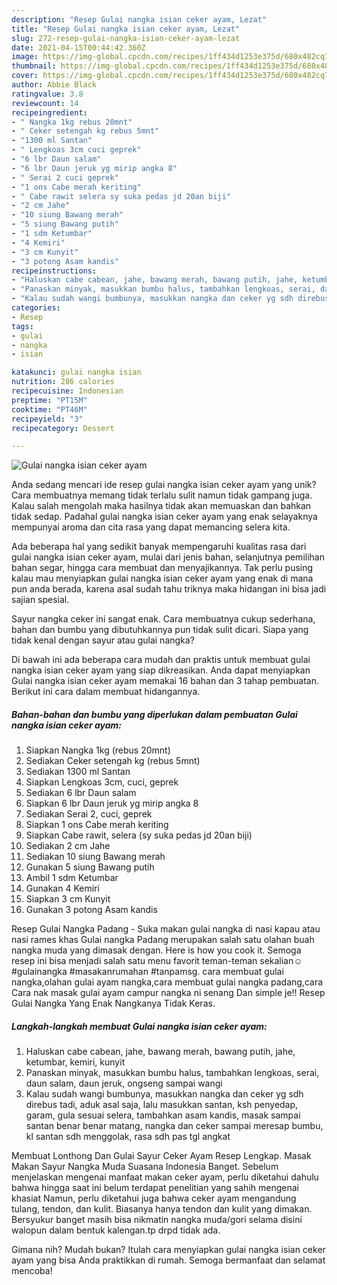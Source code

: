 ```yaml
---
description: "Resep Gulai nangka isian ceker ayam, Lezat"
title: "Resep Gulai nangka isian ceker ayam, Lezat"
slug: 272-resep-gulai-nangka-isian-ceker-ayam-lezat
date: 2021-04-15T00:44:42.360Z
image: https://img-global.cpcdn.com/recipes/1ff434d1253e375d/680x482cq70/gulai-nangka-isian-ceker-ayam-foto-resep-utama.jpg
thumbnail: https://img-global.cpcdn.com/recipes/1ff434d1253e375d/680x482cq70/gulai-nangka-isian-ceker-ayam-foto-resep-utama.jpg
cover: https://img-global.cpcdn.com/recipes/1ff434d1253e375d/680x482cq70/gulai-nangka-isian-ceker-ayam-foto-resep-utama.jpg
author: Abbie Black
ratingvalue: 3.8
reviewcount: 14
recipeingredient:
- " Nangka 1kg rebus 20mnt"
- " Ceker setengah kg rebus 5mnt"
- "1300 ml Santan"
- " Lengkoas 3cm cuci geprek"
- "6 lbr Daun salam"
- "6 lbr Daun jeruk yg mirip angka 8"
- " Serai 2 cuci geprek"
- "1 ons Cabe merah keriting"
- " Cabe rawit selera sy suka pedas jd 20an biji"
- "2 cm Jahe"
- "10 siung Bawang merah"
- "5 siung Bawang putih"
- "1 sdm Ketumbar"
- "4 Kemiri"
- "3 cm Kunyit"
- "3 potong Asam kandis"
recipeinstructions:
- "Haluskan cabe cabean, jahe, bawang merah, bawang putih, jahe, ketumbar, kemiri, kunyit"
- "Panaskan minyak, masukkan bumbu halus, tambahkan lengkoas, serai, daun salam, daun jeruk, ongseng sampai wangi"
- "Kalau sudah wangi bumbunya, masukkan nangka dan ceker yg sdh direbus tadi, aduk asal saja, lalu masukkan santan, ksh penyedap, garam, gula sesuai selera, tambahkan asam kandis, masak sampai santan benar benar matang, nangka dan ceker sampai meresap bumbu, kl santan sdh menggolak, rasa sdh pas tgl angkat"
categories:
- Resep
tags:
- gulai
- nangka
- isian

katakunci: gulai nangka isian 
nutrition: 286 calories
recipecuisine: Indonesian
preptime: "PT15M"
cooktime: "PT46M"
recipeyield: "3"
recipecategory: Dessert

---
```



![Gulai nangka isian ceker ayam](https://img-global.cpcdn.com/recipes/1ff434d1253e375d/680x482cq70/gulai-nangka-isian-ceker-ayam-foto-resep-utama.jpg)

Anda sedang mencari ide resep gulai nangka isian ceker ayam yang unik? Cara membuatnya memang tidak terlalu sulit namun tidak gampang juga. Kalau salah mengolah maka hasilnya tidak akan memuaskan dan bahkan tidak sedap. Padahal gulai nangka isian ceker ayam yang enak selayaknya mempunyai aroma dan cita rasa yang dapat memancing selera kita.

Ada beberapa hal yang sedikit banyak mempengaruhi kualitas rasa dari gulai nangka isian ceker ayam, mulai dari jenis bahan, selanjutnya pemilihan bahan segar, hingga cara membuat dan menyajikannya. Tak perlu pusing kalau mau menyiapkan gulai nangka isian ceker ayam yang enak di mana pun anda berada, karena asal sudah tahu triknya maka hidangan ini bisa jadi sajian spesial.

Sayur nangka ceker ini sangat enak. Cara membuatnya cukup sederhana, bahan dan bumbu yang dibutuhkannya pun tidak sulit dicari. Siapa yang tidak kenal dengan sayur atau gulai nangka?


Di bawah ini ada beberapa cara mudah dan praktis untuk membuat gulai nangka isian ceker ayam yang siap dikreasikan. Anda dapat menyiapkan Gulai nangka isian ceker ayam memakai 16 bahan dan 3 tahap pembuatan. Berikut ini cara dalam membuat hidangannya.

<!--inarticleads1-->

##### Bahan-bahan dan bumbu yang diperlukan dalam pembuatan Gulai nangka isian ceker ayam:

1. Siapkan  Nangka 1kg (rebus 20mnt)
1. Sediakan  Ceker setengah kg (rebus 5mnt)
1. Sediakan 1300 ml Santan
1. Siapkan  Lengkoas 3cm, cuci, geprek
1. Sediakan 6 lbr Daun salam
1. Siapkan 6 lbr Daun jeruk yg mirip angka 8
1. Sediakan  Serai 2, cuci, geprek
1. Siapkan 1 ons Cabe merah keriting
1. Siapkan  Cabe rawit, selera (sy suka pedas jd 20an biji)
1. Sediakan 2 cm Jahe
1. Sediakan 10 siung Bawang merah
1. Gunakan 5 siung Bawang putih
1. Ambil 1 sdm Ketumbar
1. Gunakan 4 Kemiri
1. Siapkan 3 cm Kunyit
1. Gunakan 3 potong Asam kandis


Resep Gulai Nangka Padang - Suka makan gulai nangka di nasi kapau atau nasi rames khas Gulai nangka Padang merupakan salah satu olahan buah nangka muda yang dimasak dengan. Here is how you cook it. Semoga resep ini bisa menjadi salah satu menu favorit teman-teman sekalian☺ #gulainangka #masakanrumahan #tanpamsg. cara membuat gulai nangka,olahan gulai ayam nangka,cara membuat gulai nangka padang,cara Cara nak masak gulai ayam campur nangka ni senang Dan simple je!! Resep Gulai Nangka Yang Enak Nangkanya Tidak Keras. 

<!--inarticleads2-->

##### Langkah-langkah membuat Gulai nangka isian ceker ayam:

1. Haluskan cabe cabean, jahe, bawang merah, bawang putih, jahe, ketumbar, kemiri, kunyit
1. Panaskan minyak, masukkan bumbu halus, tambahkan lengkoas, serai, daun salam, daun jeruk, ongseng sampai wangi
1. Kalau sudah wangi bumbunya, masukkan nangka dan ceker yg sdh direbus tadi, aduk asal saja, lalu masukkan santan, ksh penyedap, garam, gula sesuai selera, tambahkan asam kandis, masak sampai santan benar benar matang, nangka dan ceker sampai meresap bumbu, kl santan sdh menggolak, rasa sdh pas tgl angkat


Membuat Lonthong Dan Gulai Sayur Ceker Ayam Resep Lengkap. Masak Makan Sayur Nangka Muda Suasana Indonesia Banget. Sebelum menjelaskan mengenai manfaat makan ceker ayam, perlu diketahui dahulu bahwa hingga saat ini belum terdapat penelitian yang sahih mengenai khasiat Namun, perlu diketahui juga bahwa ceker ayam mengandung tulang, tendon, dan kulit. Biasanya hanya tendon dan kulit yang dimakan. Bersyukur banget masih bisa nikmatin nangka muda/gori selama disini walopun dalam bentuk kalengan.tp drpd tidak ada. 

Gimana nih? Mudah bukan? Itulah cara menyiapkan gulai nangka isian ceker ayam yang bisa Anda praktikkan di rumah. Semoga bermanfaat dan selamat mencoba!
